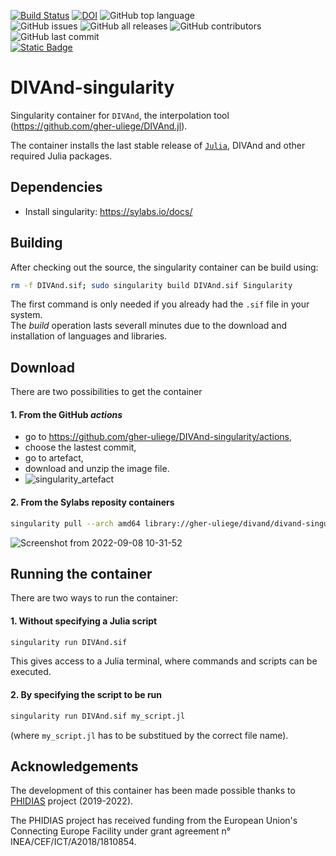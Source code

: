 [![Build Status](https://github.com/gher-uliege/DIVAnd-singularity/workflows/Singularity%20Build/badge.svg)](https://github.com/gher-uliege/DIVAnd-singularity/actions?query=workflow%3A%22Singularity+Build%22) [![DOI](https://zenodo.org/badge/DOI/10.5281/zenodo.7014264.svg)](https://doi.org/10.5281/zenodo.7014264) ![GitHub top language](https://img.shields.io/github/languages/top/gher-uliege/DIVAnd-singularity)      
![GitHub issues](https://img.shields.io/github/issues/gher-uliege/DIVAnd-singularity) ![GitHub all releases](https://img.shields.io/github/downloads/gher-uliege/DIVAnd-singularity/total) ![GitHub contributors](https://img.shields.io/github/contributors/gher-uliege/DIVAnd-singularity) ![GitHub last commit](https://img.shields.io/github/last-commit/gher-uliege/DIVAnd-singularity)      
[![Static Badge](https://img.shields.io/badge/Project-PHIDIAS-blue)](https://www.phidias-hpc.eu/)


# DIVAnd-singularity
Singularity container for `DIVAnd`, the interpolation tool (https://github.com/gher-uliege/DIVAnd.jl).

The container installs the last stable release of [`Julia`](https://julialang.org/), DIVAnd and other required Julia packages.

## Dependencies

* Install singularity: https://sylabs.io/docs/

## Building

After checking out the source, the singularity container can be build using:

```bash
rm -f DIVAnd.sif; sudo singularity build DIVAnd.sif Singularity
```
The first command is only needed if you already had the `.sif` file in your system.     
The _build_ operation lasts severall minutes due to the download and installation of languages and libraries.

## Download

There are two possibilities to get the container

#### 1. From the GitHub _actions_
- go to https://github.com/gher-uliege/DIVAnd-singularity/actions,
- choose the lastest commit,
- go to artefact,
- download and unzip the image file.   
- ![singularity_artefact](https://user-images.githubusercontent.com/11868914/189079405-b156f584-1992-46ce-9ac5-0d60f57c7d42.png)
           
            
#### 2. From the Sylabs reposity containers
```bash
singularity pull --arch amd64 library://gher-uliege/divand/divand-singularity:v0-1-0
```
![Screenshot from 2022-09-08 10-31-52](https://user-images.githubusercontent.com/11868914/189079465-6215be47-6691-4cc8-8384-88f783c87084.png)

## Running the container

There are two ways to run the container:

#### 1. Without specifying a Julia script
```bash
singularity run DIVAnd.sif
``` 
This gives access to a Julia terminal, where commands and scripts can be executed.
#### 2. By specifying the script to be run
```bash
singularity run DIVAnd.sif my_script.jl
``` 
(where `my_script.jl` has to be substitued by the correct file name).

## Acknowledgements

The development of this container has been made possible thanks to [PHIDIAS](https://www.phidias-hpc.eu/) project (2019-2022).

The PHIDIAS project has received funding from the European Union's Connecting Europe Facility under grant agreement n° INEA/CEF/ICT/A2018/1810854. 


